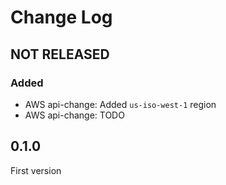 # Change Log

## NOT RELEASED

### Added

- AWS api-change: Added `us-iso-west-1` region
- AWS api-change: TODO

## 0.1.0

First version
